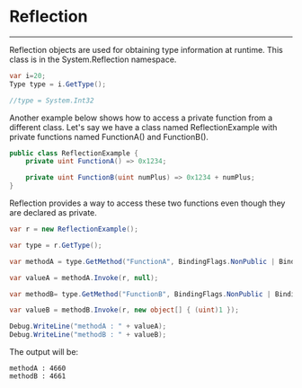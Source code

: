 # Reflection
---
Reflection objects are used for obtaining type information at runtime. This class is in the System.Reflection namespace.

```cs
var i=20;
Type type = i.GetType();

//type = System.Int32
```

Another example below shows how to access a private function from a different class. Let's say we have a class named ReflectionExample with private functions named FunctionA() and FunctionB().

```cs
public class ReflectionExample {
    private uint FunctionA() => 0x1234;

    private uint FunctionB(uint numPlus) => 0x1234 + numPlus;
}
```

Reflection provides a way to access these two functions even though they are declared as private.

```cs
var r = new ReflectionExample();

var type = r.GetType();

var methodA = type.GetMethod("FunctionA", BindingFlags.NonPublic | BindingFlags.Instance);

var valueA = methodA.Invoke(r, null);

var methodB= type.GetMethod("FunctionB", BindingFlags.NonPublic | BindingFlags.Instance);

var valueB = methodB.Invoke(r, new object[] { (uint)1 });

Debug.WriteLine("methodA : " + valueA);
Debug.WriteLine("methodB : " + valueB);
```

The output will be:

```
methodA : 4660
methodB : 4661
```


